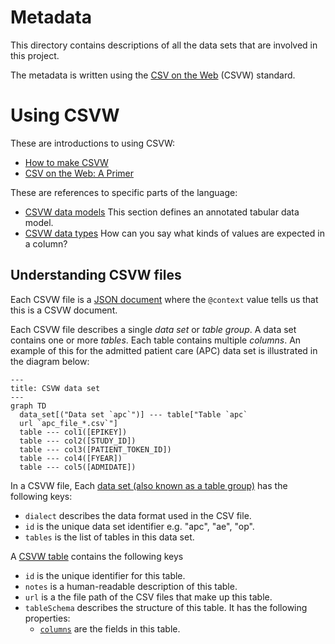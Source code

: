 # Metadata

This directory contains descriptions of all the data sets that are involved in this project.

The metadata is written using the [CSV on the Web](https://csvw.org/) (CSVW) standard.

# Using CSVW

These are introductions to using CSVW:

* [How to make CSVW](https://csvw.org/guides/how-to-make-csvw.html)
* [CSV on the Web: A Primer](https://www.w3.org/TR/tabular-data-primer/)

These are references to specific parts of the language:

* [CSVW data models](https://w3c.github.io/csvw/syntax/#model) This section defines an annotated tabular data model.
* [CSVW data types](https://w3c.github.io/csvw/primer/#datatypes) How can you say what kinds of values are expected in a column?

## Understanding CSVW files

Each CSVW file is a [JSON document](https://www.json.org/json-en.html) where the `@context` value tells us that this is a CSVW document.

Each CSVW file describes a single *data set* or *table group*. A data set contains one or more *tables*. Each table contains multiple *columns*. An example of this for the admitted patient care (APC) data set is illustrated in the diagram below:

```mermaid
---
title: CSVW data set
---
graph TD
  data_set[("Data set `apc`")] --- table["Table `apc`
  url `apc_file_*.csv`"]
  table --- col1([EPIKEY])
  table --- col2([STUDY_ID])
  table --- col3([PATIENT_TOKEN_ID])
  table --- col4([FYEAR])
  table --- col5([ADMIDATE])
```

In a CSVW file, Each [data set (also known as a table group)](https://w3c.github.io/csvw/syntax/#table-groups) has the following keys:

- `dialect` describes the data format used in the CSV file.
- `id` is the unique data set identifier e.g. "apc", "ae", "op".
- `tables` is the list of tables in this data set.

A [CSVW table](https://w3c.github.io/csvw/syntax/#tables) contains the following keys

- `id` is the unique identifier for this table.
- `notes` is a human-readable description of this table.
- `url` is a the file path of the CSV files that make up this table.
- `tableSchema` describes the structure of this table. It has the following properties:
  * [`columns`](https://w3c.github.io/csvw/syntax/#columns) are the fields in this table.

